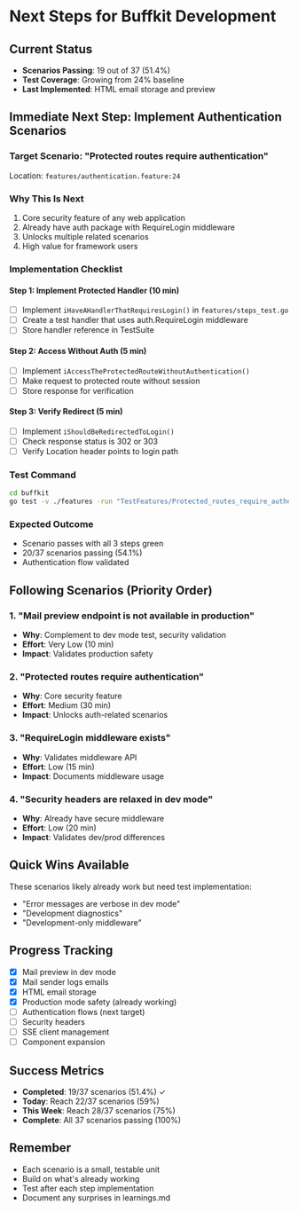 # Next Steps for Buffkit Development

## Current Status
- **Scenarios Passing**: 19 out of 37 (51.4%)
- **Test Coverage**: Growing from 24% baseline
- **Last Implemented**: HTML email storage and preview

## Immediate Next Step: Implement Authentication Scenarios

### Target Scenario: "Protected routes require authentication"
Location: `features/authentication.feature:24`

### Why This Is Next
1. Core security feature of any web application
2. Already have auth package with RequireLogin middleware
3. Unlocks multiple related scenarios
4. High value for framework users

### Implementation Checklist

#### Step 1: Implement Protected Handler (10 min)
- [ ] Implement `iHaveAHandlerThatRequiresLogin()` in `features/steps_test.go`
- [ ] Create a test handler that uses auth.RequireLogin middleware
- [ ] Store handler reference in TestSuite

#### Step 2: Access Without Auth (5 min)
- [ ] Implement `iAccessTheProtectedRouteWithoutAuthentication()`
- [ ] Make request to protected route without session
- [ ] Store response for verification

#### Step 3: Verify Redirect (5 min)
- [ ] Implement `iShouldBeRedirectedToLogin()`
- [ ] Check response status is 302 or 303
- [ ] Verify Location header points to login path

### Test Command
```bash
cd buffkit
go test -v ./features -run "TestFeatures/Protected_routes_require_authentication"
```

### Expected Outcome
- Scenario passes with all 3 steps green
- 20/37 scenarios passing (54.1%)
- Authentication flow validated

## Following Scenarios (Priority Order)

### 1. "Mail preview endpoint is not available in production"
- **Why**: Complement to dev mode test, security validation
- **Effort**: Very Low (10 min)
- **Impact**: Validates production safety

### 2. "Protected routes require authentication"
- **Why**: Core security feature
- **Effort**: Medium (30 min)
- **Impact**: Unlocks auth-related scenarios

### 3. "RequireLogin middleware exists"
- **Why**: Validates middleware API
- **Effort**: Low (15 min)
- **Impact**: Documents middleware usage

### 4. "Security headers are relaxed in dev mode"
- **Why**: Already have secure middleware
- **Effort**: Low (20 min)
- **Impact**: Validates dev/prod differences

## Quick Wins Available
These scenarios likely already work but need test implementation:
- "Error messages are verbose in dev mode"
- "Development diagnostics"
- "Development-only middleware"

## Progress Tracking
- [x] Mail preview in dev mode
- [x] Mail sender logs emails
- [x] HTML email storage
- [x] Production mode safety (already working)
- [ ] Authentication flows (next target)
- [ ] Security headers
- [ ] SSE client management
- [ ] Component expansion

## Success Metrics
- **Completed**: 19/37 scenarios (51.4%) ✓
- **Today**: Reach 22/37 scenarios (59%)
- **This Week**: Reach 28/37 scenarios (75%)
- **Complete**: All 37 scenarios passing (100%)

## Remember
- Each scenario is a small, testable unit
- Build on what's already working
- Test after each step implementation
- Document any surprises in learnings.md